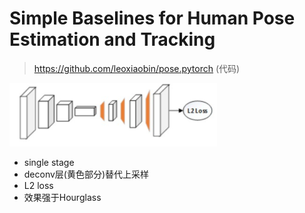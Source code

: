 # Simple Baselines for Human Pose Estimation and Tracking

>https://github.com/leoxiaobin/pose.pytorch (代码)  


![img](../picture/keypoint/SimpleBaselines.png)

- single stage
- deconv层(黄色部分)替代上采样
- L2 loss
- 效果强于Hourglass
  